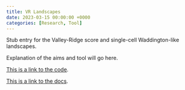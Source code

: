 ```yaml
---
title: VR Landscapes
date: 2023-03-15 00:00:00 +0000
categories: [Research, Tool]
---
```


Stub entry for the Valley-Ridge score and single-cell Waddington-like landscapes.

Explanation of the aims and tool will go here.

[This is a link to the code](https://github.com/FerranC96/VRland).

[This is a link to the docs](https://ferranc96.github.io/VRland/).

<!-- {% include WT_VRland.html %} -->
<!-- Adding the file, either directly or via _includes fails CI with "ERROR: Input contains prohibited control code point U+001B." -->